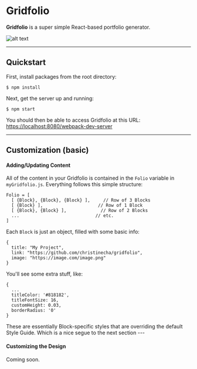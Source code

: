 **Gridfolio**
===============

**Gridfolio** is a super simple React-based portfolio generator.

![alt text]("https://christinecha.github.io/gridfolio/src/assets/Gridfolio_preview.png")

-------------

## Quickstart

First, install packages from the root directory:

```
$ npm install
```

Next, get the server up and running:

```
$ npm start
```


You should then be able to access Gridfolio at this URL:
<https://localhost:8080/webpack-dev-server>

-------------

## Customization (basic)

#### Adding/Updating Content

All of the content in your Gridfolio is contained in the `Folio` variable in `myGridfolio.js`. Everything follows this simple structure:

```
Folio = [
  [ {Block}, {Block}, {Block} ],     // Row of 3 Blocks
  [ {Block} ],                     // Row of 1 Block
  [ {Block}, {Block} ],             // Row of 2 Blocks
  ...                             // etc.
]
```

Each `Block` is just an object, filled with some basic info:

```
{
  title: "My Project",
  link: "https://github.com/christinecha/gridfolio",
  image: "https://image.com/image.png"
}
```

You'll see some extra stuff, like:

```
{
  ...
  titleColor: '#818182',
  titleFontSize: 16,
  customHeight: 0.03,
  borderRadius: '0'
}
```

These are essentially Block-specific styles that are overriding the default Style Guide. Which is a nice segue to the next section ---


#### Customizing the Design

Coming soon.

